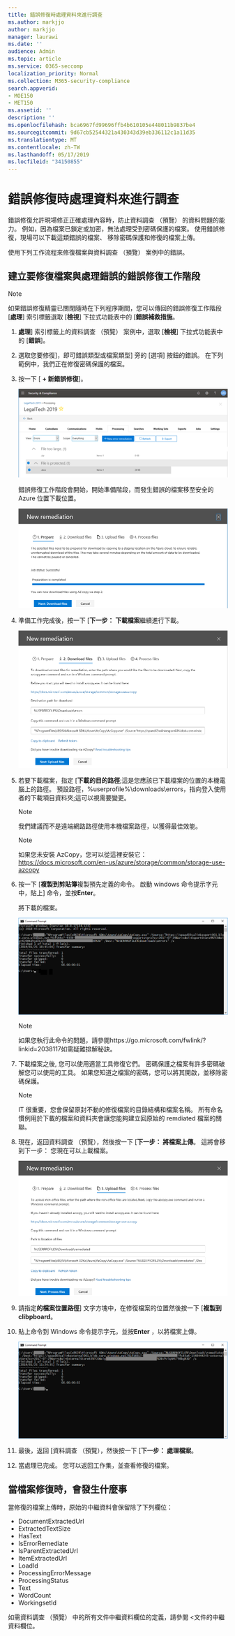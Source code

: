 ```yaml
---
title: 錯誤修復時處理資料來進行調查
ms.author: markjjo
author: markjjo
manager: laurawi
ms.date: ''
audience: Admin
ms.topic: article
ms.service: O365-seccomp
localization_priority: Normal
ms.collection: M365-security-compliance
search.appverid:
- MOE150
- MET150
ms.assetid: ''
description: ''
ms.openlocfilehash: bca6967fd99696ffb4b610105e448011b9837be4
ms.sourcegitcommit: 9d67cb52544321a430343d39eb336112c1a11d35
ms.translationtype: MT
ms.contentlocale: zh-TW
ms.lasthandoff: 05/17/2019
ms.locfileid: "34150855"
---
```

# <a name="error-remediation-when-processing-data-for-an-investigation"></a>錯誤修復時處理資料來進行調查

錯誤修復允許現場修正正確處理內容時，防止資料調查 （預覽） 的資料問題的能力。 例如，因為檔案已鎖定或加密，無法處理受到密碼保護的檔案。 使用錯誤修復，現場可以下載這類錯誤的檔案、 移除密碼保護和修復的檔案上傳。

使用下列工作流程來修復檔案與資料調查 （預覽） 案例中的錯誤。

## <a name="creating-an-error-remediation-session-to-remediate-files-with-processing-errors"></a>建立要修復檔案與處理錯誤的錯誤修復工作階段

>[!NOTE]
>如果錯誤修復精靈已關閉隨時在下列程序期間，您可以傳回的錯誤修復工作階段 [**處理**] 索引標籤選取 [**檢視**] 下拉式功能表中的 [**錯誤補救措施**。

1. **處理**] 索引標籤上的資料調查 （預覽） 案例中，選取 [**檢視**] 下拉式功能表中的 [**錯誤**]。

2. 選取您要修復]，即可錯誤類型或檔案類型] 旁的 [選項] 按鈕的錯誤。  在下列範例中，我們正在修復密碼保護的檔案。

3. 按一下 [ **+ 新錯誤修復**]。

    ![錯誤修復](../media/8c2faf1a-834b-44fc-b418-6a18aed8b81a.png)

    錯誤修復工作階段會開始，開始準備階段，而發生錯誤的檔案移至安全的 Azure 位置下載位置。

    ![準備錯誤修復](../media/390572ec-7012-47c4-a6b6-4cbb5649e8a8.png)

4. 準備工作完成後，按一下 [**下一步： 下載檔案**繼續進行下載。

    ![下載檔案](../media/6ac04b09-8e13-414a-9e24-7c75ba586363.png)

5. 若要下載檔案，指定 [**下載的目的路徑**;這是您應該已下載檔案的位置的本機電腦上的路徑。  預設路徑，%userprofile%\downloads\errors，指向登入使用者的下載項目資料夾;這可以視需要變更。

    >[!NOTE]
    >我們建議而不是遠端網路路徑使用本機檔案路徑，以獲得最佳效能。

    > [!NOTE]
    > 如果您未安裝 AzCopy，您可以從這裡安裝它：https://docs.microsoft.com/en-us/azure/storage/common/storage-use-azcopy

6. 按一下 [**複製到剪貼簿**複製預先定義的命令。 啟動 windows 命令提示字元中，貼上] 命令，並按**Enter**。  

    將下載的檔案。

    ![準備錯誤修復](../media/f364ab4d-31c5-4375-b69f-650f694a2f69.png)

     > [!NOTE]
     > 如果您執行此命令的問題，請參閱https://go.microsoft.com/fwlink/?linkid=2038117如需疑難排解秘訣。

7. 下載檔案之後, 您可以使用適當工具修復它們。 密碼保護之檔案有許多密碼破解您可以使用的工具。 如果您知道之檔案的密碼，您可以將其開啟，並移除密碼保護。
    > [!NOTE]
    > IT 很重要，您會保留原封不動的修復檔案的目錄結構和檔案名稱。  所有命名慣例用於下載的檔案和資料夾會讓您能夠建立回原始的 remdiated 檔案的關聯。

8. 現在，返回資料調查 （預覽），然後按一下 [**下一步： 將檔案上傳**。  這將會移到下一步： 您現在可以上載檔案。

    ![上傳檔案](../media/af3d8617-1bab-4ecd-8de0-22e53acba240.png)

9. 請指定**的檔案位置路徑**] 文字方塊中，在修復檔案的位置然後按一下 [**複製到 clibpboard**。

10. 貼上命令到 Windows 命令提示字元，並按**Enter** ，以將檔案上傳。

    ![ff2ff691-629f-4065-9b37-5333f937daf6.png](../media/ff2ff691-629f-4065-9b37-5333f937daf6.png)

11. 最後，返回 [資料調查 （預覽），然後按一下 [**下一步： 處理檔案**。

12. 當處理已完成。  您可以返回工作集，並查看修復的檔案。

## <a name="what-happens-when-files-are-remediated"></a>當檔案修復時，會發生什麼事

當修復的檔案上傳時，原始的中繼資料會保留除了下列欄位： 

- DocumentExtractedUrl
- ExtractedTextSize
- HasText
- IsErrorRemediate
- IsParentExtractedUrl
- ItemExtractedUrl
- LoadId
- ProcessingErrorMessage
- ProcessingStatus
- Text
- WordCount
- WorkingsetId

如需資料調查 （預覽） 中的所有文件中繼資料欄位的定義，請參閱 <<c0>文件的中繼資料欄位。